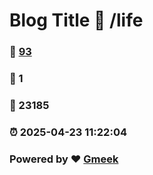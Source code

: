 # Blog Title :link: /life 
### :page_facing_up: [93](/life/tag.html) 
### :speech_balloon: 1 
### :hibiscus: 23185 
### :alarm_clock: 2025-04-23 11:22:04 
### Powered by :heart: [Gmeek](https://github.com/Meekdai/Gmeek)
